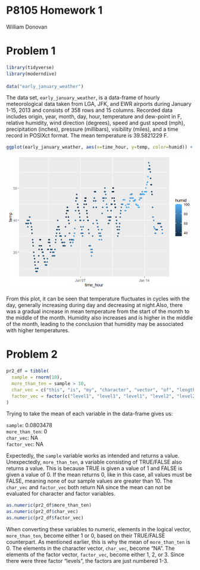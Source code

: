 P8105 Homework 1
================
William Donovan

# Problem 1

``` r
library(tidyverse)
library(moderndive)

data("early_january_weather")
```

The data set, `early_january_weather`, is a data-frame of hourly
meteorological data taken from LGA, JFK, and EWR airports during January
1-15, 2013 and consists of 358 rows and 15 columns. Recorded data
includes origin, year, month, day, hour, temperature and dew-point in F,
relative humidity, wind direction (degrees), speed and gust speed (mph),
precipitation (inches), pressure (millibars), visibility (miles), and a
time record in POSIXct format. The mean temperature is 39.5821229 F.

``` r
ggplot(early_january_weather, aes(x=time_hour, y=temp, color=humid)) + geom_point()
```

![](p8105_hw1_wd2328_files/figure-gfm/unnamed-chunk-2-1.png)<!-- -->

From this plot, it can be seen that temperature fluctuates in cycles
with the day, generally increasing during day and decreasing at
night.Also, there was a gradual increase in mean temperature from the
start of the month to the middle of the month. Humidity also increases
and is higher in the middle of the month, leading to the conclusion that
humidity may be associated with higher temperatures.

# Problem 2

``` r
pr2_df = tibble(
  sample = rnorm(10),
  more_than_ten = sample > 10,
  char_vec = c("this", "is", "my", "character", "vector", "of", "length", "ten", "for", "problem2"),
  factor_vec = factor(c("level1", "level1", "level1", "level2", "level2", "level2", "level3", "level3", "level3", "level3"))
)
```

Trying to take the mean of each variable in the data-frame gives us:

`sample`: 0.0803478  
`more_than_ten`: 0  
`char_vec`: NA  
`factor_vec`: NA

Expectedly, the `sample` variable works as intended and returns a value.
Unexpectedly, `more_than_ten`, a variable consisting of TRUE/FALSE also
returns a value. This is because TRUE is given a value of 1 and FALSE is
given a value of 0. If the mean returns 0, like in this case, all values
must be FALSE, meaning none of our sample values are greater than 10.
The `char_vec` and `factor_vec` both return NA since the mean can not be
evaluated for character and factor variables.

``` r
as.numeric(pr2_df$more_than_ten)
as.numeric(pr2_df$char_vec)
as.numeric(pr2_df$factor_vec)
```

When converting these variables to numeric, elements in the logical
vector, `more_than_ten`, become either 1 or 0, based on their TRUE/FALSE
counterpart. As mentioned earlier, this is why the mean of
`more_than_ten` is 0. The elements in the character vector, `char_vec`,
become “NA”. The elements of the factor vector, `factor_vec`, become
either 1, 2, or 3. Since there were three factor “levels”, the factors
are just numbered 1-3.
